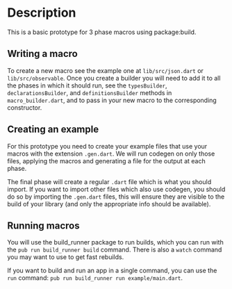 # Description

This is a basic prototype for 3 phase macros using package:build.

## Writing a macro

To create a new macro see the example one at `lib/src/json.dart` or
`lib/src/observable`. Once you create a builder you will need to add it to all
the phases in which it should run, see the `typesBuilder`,
`declarationsBuilder`, and `definitionsBuilder` methods in
`macro_builder.dart`, and to pass in your new macro to the corresponding
constructor.

## Creating an example

For this prototype you need to create your example files that use your macros
with the extension `.gen.dart`. We will run codegen on only those files,
applying the macros and generating a file for the output at each phase.

The final phase will create a regular `.dart` file which is what you should
import. If you want to import other files which also use codegen, you should do
so by importing the `.gen.dart` files, this will ensure they are visible to the
build of your library (and only the appropriate info should be available).

## Running macros

You will use the build_runner package to run builds, which you can run with the
`pub run build_runner build` command. There is also a `watch` command you may
want to use to get fast rebuilds.

If you want to build and run an app in a single command, you can use the `run`
command: `pub run build_runner run example/main.dart`.
